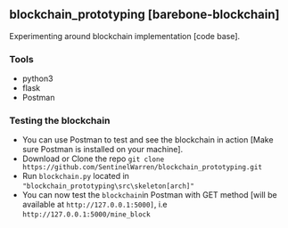 ## blockchain_prototyping [barebone-blockchain]
Experimenting around blockchain implementation [code base].

### Tools

- python3
- flask
- Postman

### Testing the blockchain

- You can use Postman to test and see the blockchain in action [Make sure Postman is installed on your machine].
- Download or Clone the repo `git clone https://github.com/SentinelWarren/blockchain_prototyping.git`
- Run `blockchain.py` located in `"blockchain_prototyping\src\skeleton[arch]"`
- You can now test the `blockchain`in Postman with GET method [will be available at `http://127.0.0.1:5000]`, i.e `http://127.0.0.1:5000/mine_block`
